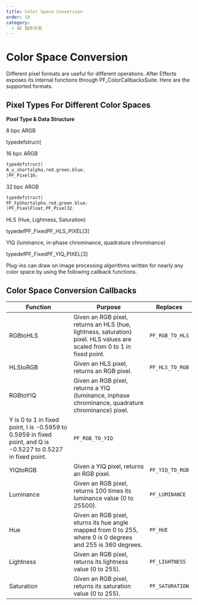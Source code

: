 ```yaml
---
title: Color Space Conversion
order: 19
category:
  - AE 插件开发
---
```

# Color Space Conversion

Different pixel formats are useful for different operations. After Effects exposes its internal functions through PF_ColorCallbacksSuite. Here are the supported formats.

## Pixel Types For Different Color Spaces

**Pixel Type & **Data Structure****

8 bpc ARGB

typedefstruct{

16 bpc ARGB

```cpp
typedefstruct{
A_u_shortalpha,red,green,blue;
}PF_Pixel16;
```

32 bpc ARGB

```cpp
typedefstruct{
PF_FpShortalpha,red,green,blue;
}PF_PixelFloat,PF_Pixel32;
```

HLS (Hue, Lightness, Saturation)

typedefPF_FixedPF_HLS_PIXEL[3]

YIQ (luminance, in-phase chrominance, quadrature chrominance)

typedefPF_FixedPF_YIQ_PIXEL[3]

Plug-ins can draw on image processing algorithms written for nearly any color space by using the following callback functions.

## Color Space Conversion Callbacks

| **Function** | **Purpose** | **Replaces** |
| --- |--- | --- |
| RGBtoHLS | Given an RGB pixel, returns an HLS (hue, lightness, saturation) pixel. HLS values are scaled from 0 to 1 in fixed point. | `PF_RGB_TO_HLS` |
| HLStoRGB | Given an HLS pixel, returns an RGB pixel. | `PF_HLS_TO_RGB` |
| RGBtoYIQ | Given an RGB pixel, returns a YIQ (luminance, inphase chrominance, quadrature chrominance) pixel. | |
| Y is 0 to 1 in fixed point, I is -0.5959 to 0.5959 in fixed point, and Q is -0.5227 to 0.5227 in fixed point. | `PF_RGB_TO_YIQ` | |
| YIQtoRGB | Given a YIQ pixel, returns an RGB pixel. | `PF_YIQ_TO_RGB` |
| Luminance | Given an RGB pixel, returns 100 times its luminance value (0 to 25500). | `PF_LUMINANCE` |
| Hue | Given an RGB pixel, eturns its hue angle mapped from 0 to 255, where 0 is 0 degrees and 255 is 360 degrees. | `PF_HUE` |
| Lightness | Given an RGB pixel, returns its lightness value (0 to 255). | `PF_LIGHTNESS` |
| Saturation | Given an RGB pixel, returns its saturation value (0 to 255). | `PF_SATURATION` |
